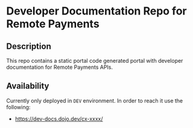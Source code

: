 # Developer Documentation Repo for Remote Payments

## Description
This repo contains a static portal code generated portal with developer documentation for Remote Payments APIs.

## Availability 
Currently only deployed in `DEV` environment. In order to reach it use the following:
* https://dev-docs.dojo.dev/cx-xxxx/

